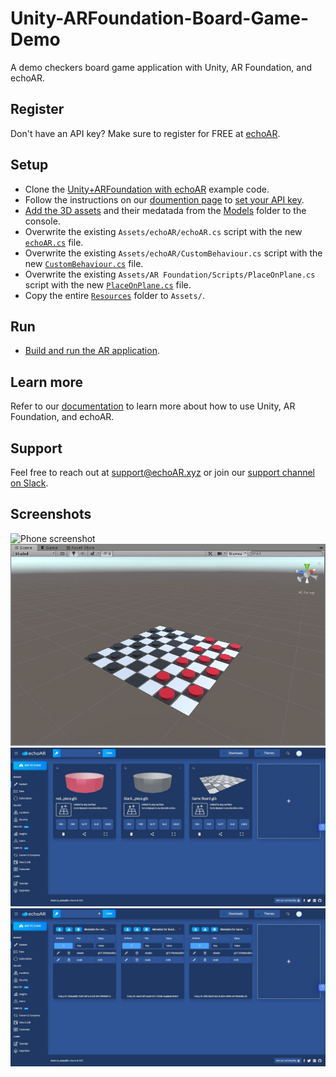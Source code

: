 # Unity-ARFoundation-Board-Game-Demo
A demo checkers board game application with Unity, AR Foundation, and echoAR.

## Register
Don't have an API key? Make sure to register for FREE at [echoAR](https://console.echoar.xyz/#/auth/register).

## Setup
* Clone the [Unity+ARFoundation with echoAR](https://github.com/echoARxyz/Unity-ARFoundation-echoAR-example) example code.
* Follow the instructions on our [doumention page](https://docs.echoar.xyz/unity/adding-ar-capabilities) to [set your API key](https://docs.echoar.xyz/unity/adding-ar-capabilities#3-set-you-api-key).
* [Add the 3D assets](https://docs.echoar.xyz/quickstart/add-a-3d-model) and their medatada from the [Models](./Models) folder to the console.
* Overwrite the existing `Assets/echoAR/echoAR.cs` script with the new [`echoAR.cs`](./Scripts/echoAR.cs) file.
* Overwrite the existing `Assets/echoAR/CustomBehaviour.cs` script with the new [`CustomBehaviour.cs`](./Scripts/CustomBehaviour.cs) file.
* Overwrite the existing `Assets/AR Foundation/Scripts/PlaceOnPlane.cs` script with the new [`PlaceOnPlane.cs`](./Scripts/PlaceOnPlane.cs) file.
* Copy the entire [`Resources`](./Resources/) folder to `Assets/`.

## Run
* [Build and run the AR application](https://docs.echoar.xyz/unity/adding-ar-capabilities#4-build-and-run-the-ar-application).

## Learn more
Refer to our [documentation](https://docs.echoar.xyz/unity/) to learn more about how to use Unity, AR Foundation, and echoAR.

## Support
Feel free to reach out at [support@echoAR.xyz](mailto:support@echoAR.xyz) or join our [support channel on Slack](https://go.echoAR.xyz/join). 

## Screenshots
![Phone screenshot](/Images/Phone.gif)
![Unity scene screenshot](/Images/Unity.JPG)
![echoAR console screenshot](/Images/Console%20(Front).JPG)
![echoAR console screenshot](/Images/Console%20(Back).JPG)
